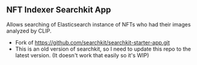 ## NFT Indexer Searchkit App

Allows searching of Elasticsearch instance of NFTs who had their images analyzed by CLIP.
- Fork of https://github.com/searchkit/searchkit-starter-app.git
- This is an old version of searchkit, so I need to update this repo to the latest version. (It doesn't work that easily so it's WIP)
